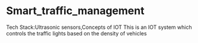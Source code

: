 # Smart_traffic_management
Tech Stack:Ultrasonic sensors,Concepts of IOT
This is an IOT system which controls the traffic lights based on the density of vehicles
